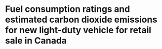 # Fuel consumption ratings and estimated carbon dioxide emissions for new light-duty vehicle for retail sale in Canada
